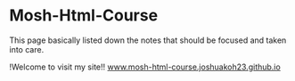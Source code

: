 # Mosh-Html-Course

This page basically listed down the notes that should be focused and taken into care.

!Welcome to visit my site!! www.mosh-html-course.joshuakoh23.github.io
